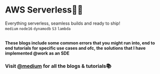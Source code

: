 # AWS Serverless👩‍💻
Everything serverless, seamless builds and ready to ship!<br/>
`medium` `node16` `dynamodb` `S3` `lambda`

<br/>
<b>These blogs include some common errors that you might run into, end to end tutorials for specific use cases and ofc, the solutions that I have implemented @work as an SDE</b>

### Visit [@medium](https://medium.com/@aishani-pachauri/list/aws-serverless-dcca2036cf82) for all the blogs & tutorials📚
